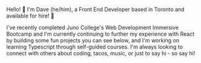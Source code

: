 Hello! 👋 I'm Dave (he/him), a Front End Developer based in Toronto and available for hire! 🚀

I've recently completed Juno College's Web Development Immersive Bootcamp and I'm currently continuing to further my experience with React by building some fun projects you can see below, and I'm working on learning Typescript through self-guided courses. I'm always looking to connect with others about coding, tacos, music, or just to say hi - so say hi! 

